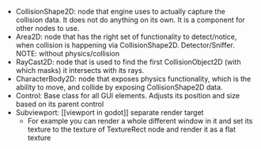- CollisionShape2D: node that engine uses to actually capture the collision data. It does not do anything on its own. It is a component for other nodes to use.
- Area2D: node that has the right set of functionality to detect/notice, when collision is happening via CollisionShape2D. Detector/Sniffer. NOTE: without physics/collision
- RayCast2D: node that is used to find the first CollisionObject2D (with which masks) it intersects with its rays.
- CharacterBody2D: node that exposes physics functionality, which is the ability to move, and collide by exposing CollisionShape2D data.
- Control: Base class for all GUI elements. Adjusts its position and size based on its parent control
- Subviewport: [[viewport in godot]] separate render target
	- For example you can render a whole different window in it and set its texture to the texture of TextureRect node and render it as a flat texture
